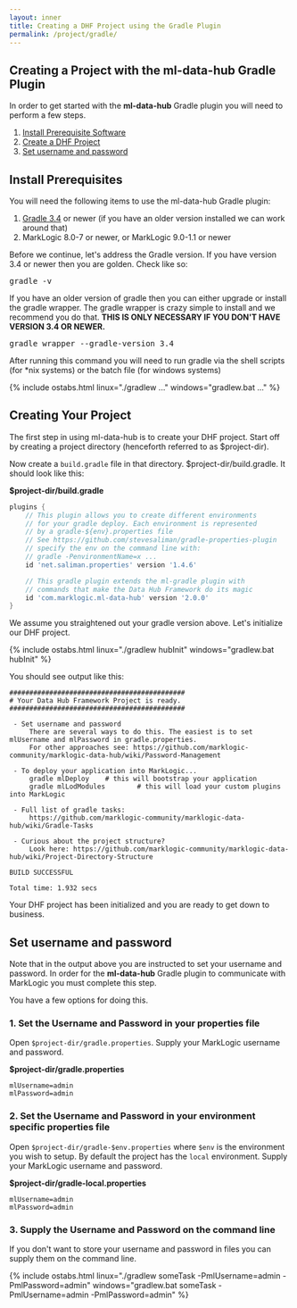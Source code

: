 ```yaml
---
layout: inner
title: Creating a DHF Project using the Gradle Plugin
permalink: /project/gradle/
---
```


## Creating a Project with the ml-data-hub Gradle Plugin
In order to get started with the **ml-data-hub** Gradle plugin you will need to perform a few steps.

1. [Install Prerequisite Software](#install-prerequisites)
1. [Create a DHF Project](#creating-your-project)
1. [Set username and password](#set-username-and-password)

## Install Prerequisites
You will need the following items to use the ml-data-hub Gradle plugin:
1. [Gradle 3.4](https://gradle.org/) or newer (if you have an older version installed we can work around that)
1. MarkLogic 8.0-7 or newer, or MarkLogic 9.0-1.1 or newer

Before we continue, let's address the Gradle version. If you have version 3.4 or newer then you are golden. Check like so:

<pre class="cmdline">
gradle -v
</pre>

If you have an older version of gradle then you can either upgrade or install the gradle wrapper. The gradle wrapper is crazy simple to install and we recommend you do that. **THIS IS ONLY NECESSARY IF YOU DON'T HAVE VERSION 3.4 OR NEWER.**

<pre class="cmdline">
gradle wrapper --gradle-version 3.4
</pre>

After running this command you will need to run gradle via the shell scripts (for *nix systems) or the batch file (for windows systems)

{% include ostabs.html linux="./gradlew ..." windows="gradlew.bat ..." %}

## Creating Your Project
The first step in using ml-data-hub is to create your DHF project. Start off by creating a project directory (henceforth referred to as $project-dir).

Now create a `build.gradle` file in that directory. $project-dir/build.gradle. It should look like this:

**$project-dir/build.gradle**
```groovy
plugins {
    // This plugin allows you to create different environments
    // for your gradle deploy. Each environment is represented
    // by a gradle-${env}.properties file
    // See https://github.com/stevesaliman/gradle-properties-plugin
    // specify the env on the command line with:
    // gradle -PenvironmentName=x ...
    id 'net.saliman.properties' version '1.4.6'

    // This gradle plugin extends the ml-gradle plugin with
    // commands that make the Data Hub Framework do its magic
    id 'com.marklogic.ml-data-hub' version '2.0.0'
}
```

We assume you straightened out your gradle version above. Let's initialize our DHF project.

{% include ostabs.html linux="./gradlew hubInit" windows="gradlew.bat hubInit" %}

You should see output like this:

```
############################################
# Your Data Hub Framework Project is ready.
############################################

 - Set username and password
     There are several ways to do this. The easiest is to set mlUsername and mlPassword in gradle.properties.
     For other approaches see: https://github.com/marklogic-community/marklogic-data-hub/wiki/Password-Management

 - To deploy your application into MarkLogic...
     gradle mlDeploy    # this will bootstrap your application
     gradle mlLodModules        # this will load your custom plugins into MarkLogic

 - Full list of gradle tasks:
     https://github.com/marklogic-community/marklogic-data-hub/wiki/Gradle-Tasks

 - Curious about the project structure?
     Look here: https://github.com/marklogic-community/marklogic-data-hub/wiki/Project-Directory-Structure

BUILD SUCCESSFUL

Total time: 1.932 secs
```

Your DHF project has been initialized and you are ready to get down to business.

## Set username and password
Note that in the output above you are instructed to set your username and password. In order for the **ml-data-hub** Gradle plugin to communicate with MarkLogic you must complete this step.

You have a few options for doing this.

### 1. Set the Username and Password in your properties file
Open `$project-dir/gradle.properties`. Supply your MarkLogic username and password.

**$project-dir/gradle.properties**
```properties
mlUsername=admin
mlPassword=admin
```

### 2. Set the Username and Password in your environment specific properties file
Open `$project-dir/gradle-$env.properties` where `$env` is the environment you wish to setup. By default the project has the `local` environment. Supply your MarkLogic username and password.

**$project-dir/gradle-local.properties**
```properties
mlUsername=admin
mlPassword=admin
```

### 3. Supply the Username and Password on the command line
If you don't want to store your username and password in files you can supply them on the command line.

{% include ostabs.html linux="./gradlew someTask -PmlUsername=admin -PmlPassword=admin" windows="gradlew.bat someTask -PmlUsername=admin -PmlPassword=admin" %}
